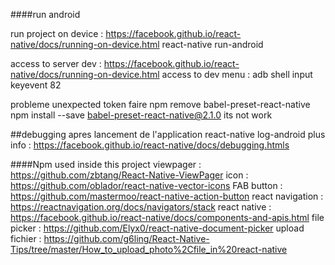 ####run android

run project on device : https://facebook.github.io/react-native/docs/running-on-device.html
react-native run-android

access to server dev : https://facebook.github.io/react-native/docs/running-on-device.html
access to dev menu : adb shell input keyevent 82

probleme unexpected token faire
npm remove babel-preset-react-native
npm install --save babel-preset-react-native@2.1.0 its not work

##debugging apres lancement de l'application
react-native log-android
plus info : https://facebook.github.io/react-native/docs/debugging.htmls

####Npm used inside this project
viewpager : https://github.com/zbtang/React-Native-ViewPager
icon : https://github.com/oblador/react-native-vector-icons
FAB button : https://github.com/mastermoo/react-native-action-button
react navigation : https://reactnavigation.org/docs/navigators/stack
react native : https://facebook.github.io/react-native/docs/components-and-apis.html
file picker : https://github.com/Elyx0/react-native-document-picker
upload fichier : https://github.com/g6ling/React-Native-Tips/tree/master/How_to_upload_photo%2Cfile_in%20react-native
